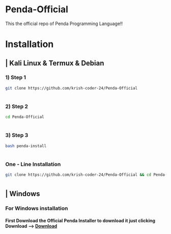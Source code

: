# Penda-Official
This the official repo of Penda Programming Language!!

# Installation
## | Kali Linux & Termux & Debian
### 1) **Step 1**
```bash
git clone https://github.com/krish-coder-24/Penda-Official
```
#
### 2) **Step 2**
```bash
cd Penda-Official
```
#
### 3) **Step 3**
```bash
bash penda-install
```
#
### One - Line Installation 
```bash
git clone https://github.com/krish-coder-24/Penda-Official && cd Penda-Official && bash penda-install 
```

#
## | Windows
### **For Windows installation**
#### First Download the Official Penda Installer to download it just clicking Download --> [Download](www.google.com)

